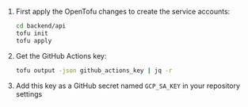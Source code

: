 1. First apply the OpenTofu changes to create the service accounts:
   ```bash
   cd backend/api
   tofu init
   tofu apply
   ```
2. Get the GitHub Actions key:
   ```bash
   tofu output -json github_actions_key | jq -r
   ```
3. Add this key as a GitHub secret named `GCP_SA_KEY` in your repository settings
